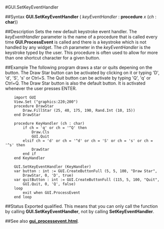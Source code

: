 
#GUI.SetKeyEventHandler

##Syntax
**GUI.SetKeyEventHandler** (    _keyEventHandler_ : **procedure** _x_ (_ch_ : **char**))



##Description
Sets the new default keystroke event handler. The _keyEventHandler_ parameter is the name of a procedure that is called every time **GUI.ProcessEvent** is called and there is a keystroke which is not handled by any widget. The _ch_ parameter in the _keyEventHandler_ is the keystroke typed by the user.
This procedure is often used to allow for more than one shortcut character for a given button.



##Example
The following program draws a star or quits depening on the button. The Draw Star button can be activated by clicking on it or typing 'D', 'd', 'S', 's' or Ctrl+S. The Quit button can be activate by typing 'Q', 'q' or Ctrl+Q. The Draw Star button is also the default button. It is activated whenever the user presses ENTER.


        import GUI
        View.Set ("graphics:220;200")
        procedure DrawStar
            Draw.FillStar (25, 40, 175, 190, Rand.Int (10, 15))
        end DrawStar
        
        procedure KeyHandler (ch : char)
            if ch = 'q' or ch = '^Q' then
                Draw.Cls
                GUI.Quit
            elsif ch = 'd' or ch = '^d' or ch = 'S' or ch = 's' or ch = '^s' then
                DrawStar
            end if
        end KeyHandler
        
        GUI.SetKeyEventHandler (KeyHandler)
        var button : int := GUI.CreateButtonFull (5, 5, 100, "Draw Star",
            DrawStar, 0, 'D', true)
        var quitButton : int := GUI.CreateButtonFull (115, 5, 100, "Quit", 
            GUI.Quit, 0, 'Q', false)
        loop
            exit when GUI.ProcessEvent
        end loop
##Status
Exported qualified.
This means that you can only call the function by calling **GUI.SetKeyEventHandler**, not by calling **SetKeyEventHandler**.



##See also
**[gui_processevent.html](GUI.ProcessEvent)**.



